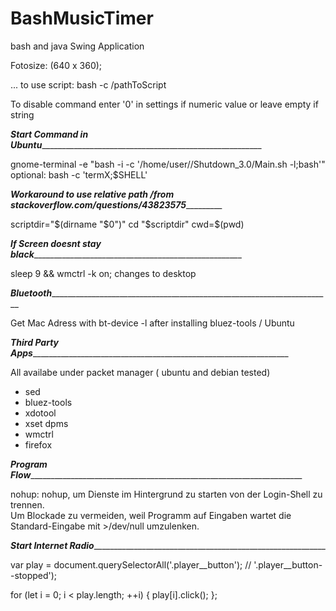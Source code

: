 # BashMusicTimer
bash and java Swing Application

 Fotosize: (640 x 360);

... to use script: bash -c /pathToScript

To disable command enter '0' in settings if numeric value
or leave empty if string




___Start Command in Ubuntu__________________________________________________________

gnome-terminal -e "bash -i -c '/home/user//Shutdown_3.0/Main.sh -l;bash'"
 optional: bash -c 'termX;$SHELL'

___Workaround to use relative path /from stackoverflow.com/questions/43823575____________

scriptdir="$(dirname "$0")"
cd "$scriptdir"
cwd=$(pwd)


___If Screen doesnt stay black_______________________________________________________ 

 sleep 9 && wmctrl -k on; changes to desktop


___Bluetooth_________________________________________________________________________

Get Mac Adress with bt-device -l after installing bluez-tools / Ubuntu


___Third Party Apps___________________________________________________________________

All availabe under packet manager ( ubuntu and debian tested)
 - sed
 - bluez-tools
 - xdotool
 - xset dpms
 - wmctrl 
 - firefox


___Program Flow_______________________________________________________________________

nohup:
    nohup, um Dienste im Hintergrund zu starten von der Login-Shell zu trennen.    
    Um Blockade zu vermeiden, weil Programm auf Eingaben wartet die Standard-Eingabe mit >/dev/null umzulenken.

___Start Internet Radio_____________________________________________________________

var play = document.querySelectorAll('.player__button'); // '.player__button--stopped');

for (let i = 0; i < play.length; ++i) {
  play[i].click();
};

